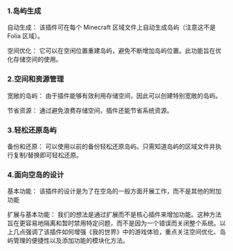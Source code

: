 ### 1.岛屿生成

自动生成：
该插件可在每个 Minecraft 区域文件上自动生成岛屿（注意这不是 Folia 区域）。

空间优化：
它可以在空闲位置重建岛屿，避免不断增加岛屿位置。此功能旨在优化存储空间的使用。

### 2.空间和资源管理

宽敞的岛屿：
由于插件能够有效利用存储空间，因此可以创建特别宽敞的岛屿。

节省资源：
通过避免浪费存储空间，插件还能节省系统资源。

### 3.轻松还原岛屿

备份和还原：
可以使用以前的备份轻松还原岛屿。只需知道岛屿的区域文件并执行复制/替换即可轻松还原。

### 4.面向空岛的设计

基本功能：
该插件的设计是为了在空岛的一般方面开展工作，而不是其他的附加功能

扩展与基本功能：
我们的想法是通过扩展而不是核心插件来增加功能。这种方法旨在更容易地隔离和暂时禁用特定问题，而不是因为一个错误而关闭整个系统。以上几点强调了该插件如何增强《我的世界》中的游戏体验，重点关注空间优化、岛屿管理的便捷性以及添加功能的模块化方法。

